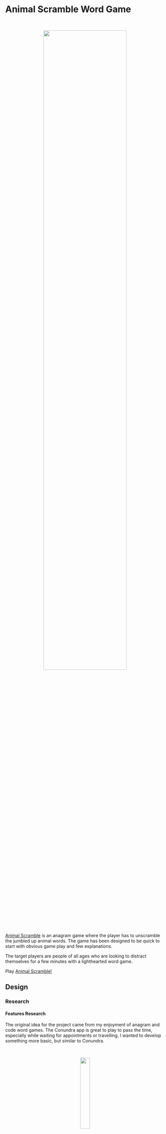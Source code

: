 # Animal Scramble Word Game

<br>
<p align="center" width="100%">
    <img width="72%" src="documentation/animal-scramble-demo.gif">
</p>
<br>

[Animal Scramble](https://jeskodes.github.io/word-scramble/) is an anagram game where the player has to unscramble the jumbled up animal words.
The game has been designed to be quick to start with obvious game play and few explanations.

The target players are people of all ages who are looking to distract themselves for a few minutes with a lighthearted word game.

Play [Animal Scramble!](https://jeskodes.github.io/word-scramble/)

## Design

### Research

#### Features Research

The original idea for the project came from my enjoyment of anagram and code word games. The Conundra app is great to play to pass the
time, especially while waiting for appointments or travelling. I wanted to develop something more basic, but similar to Conundra.

<br>
<p align="center" width="100%">
    <img width="24%" src="documentation\conundra-demo.gif">
</p>
<br>

Features of Conundra:

- Select three different levels: Practice, Easy, Hard.
- Gameplay: Buttons to scramble the word again, pass, start again. Scoreboard at the end showing correct and incorrect guesses.

#### Design Research

- I researched word game apps for layout and colour palette ideas.
- The main findings were that the apps used two - three colours, usually one being white, and green was a common main colour.
- Astra Wordsearch and Wordle-type games are two examples:

<br>
<p align="center" width="100%">
    <img width="60%" src="documentation/astra-wordsearch-research.png">
</p>
<br>
<br>
<p align="center" width="100%">
    <img width="60%" src="documentation/wordle-research.png">
</p>
<br>

##### Tutorial Research and Development:

I searched for Javacript word scramble tutorials to develop my knowlege of JavaScript and which included the basic features I wanted to include in the game.

A large part of the functionality of Animal Scramble is based on a tutorial by Laurence Svekis: [JavaScript Create 5 Fun Word Games by Laurence Svekis](https://www.udemy.com/course/javascript-games/learn/lecture/22686281?start=120#content). Additions, deletions, substitutions and changes are noted in the code.

##### Word Scramble by Laurence Svekis - Final Game Play

<br>
<p align = "center" style="background-color: gray">
  <img src="documentation/word-scramble-udemy-demo.gif" width="30%" style = "border:2px solid gray">
</p>
</br>

I also referred to two similar tutorials by [CodingNepal.](https://www.youtube.com/watch?v=4-s3g_fU7Vg&t=992s)

##### Word Scramble by CodingNepal - Final Game Play

<br>
<p align = "center">
  <img src="documentation/codingnepal-word-scramble.gif" width="30%"> 
</p>
</br>

### Design

- A minimally cluttered container which the user can pick up and play almost immediately.
- Intuitive game play: minimal text on the page and only a few instructions needed to understand game play.
- Slight use of border-radius for container, buttons and input box.
- Typeface: Serif font for labels such as name of game, buttons - slightly 70's style; used [google fonts](https://fonts.google.com/)
  Patua One. Sans-serif font for input box and displaying correct word; used [google fonts](https://fonts.google.com/) Roboto.
- Colour Palette: Despite research that word games tend to use a more muted colour palette with an emphasis on greens and white, the Animal Scramble game is targeted at users of all ages from 10yrs upwards. Animal Scramble's aim is to be lighthearted and fun. Therefore a more brightly coloured, retro theme and typeface was chosen with a colour palette to reflect this:

<br>
<p align = "center">
  <img src="documentation\colour-palette-ws.png" width="39%"/>
</p>
</br>

<br>
<p align = "center">
  <img src="documentation/animal-scramble-static-img.png" width="39%"/>
</p>
</br>

#### Wireframes

I initially planned to start design from a desktop first approach. However, as the project developed it became clear I was working towards a mobile first approach. This is reflective in the media queries - most are `min-width` but some are `max-width`. Part of the reason this became mobile first was using Bootstrap carousel and navbar templates which are designed to be mobile first. In the future, I would be much more conscious of mobile first vs desktop first and would design based on a mobile first approach.

Wireframes can be found [here](https://github.com/jeskodes/milestone-project-1-jesk/tree/main/documentation/wireframes)

I have noted the main changes from the wireframes as the project was developed in the course of this readme and in commenting the actual code.

## User Stories and Features

#### User Story 1:

1. As a child of approximately 8 - 13yrs who likes word games.
2. I want a quick game to keep me occupied.
3. So that I can test my skills and won't get bored travelling or waiting.

#### User Story 2:

1. As an adult who enjoys word games.
2. I want a quick game that will challenge me and keep me occupied.
3. So that I can relax with an engaging challenge.

#### User Story 3:

1. As an adult who enjoys word games.
2. I want a quick game that will challenge me and keep me occupied.
3. So that I can pass the time while waiting or travelling.

#### User Story 4:

1. As an older adult who enjoys word games and is retired.
2. I want a quick game that will challenge me.
3. So that I can keep my mind sharp.

##### User Steps:

- General search: SEO tags - brain-training, conundrum, letters and words, anagram, game, guessing, words, scramble, animals.

- Easily open the app/webpage and play Animal Scramble straight away. The design communicates how to play without the need for lots of explanations.

##### Minimum Viable Product: Features and Acceptance Criteria:

- Single page.
- The user first arrives at the game title and game play.
- Start Button.
- Input box for guessing the word.
- Answer: The correct answer is always shown after the guess, whether the uses guesses correctly or incorrectly.
- Next Button for next word.
- A way to skip a guess.
- A restart button to start a new game.
- Scoring.
- Accessibility: Tab controls can be used to play the game.

## Technologies Used

- JavaScript, HTML and CSS.
- VScode - Coding Editor.
- Chrome Dev tools
- [Google Fonts.](https://fonts.google.com/)
- [Favicon Icons](https://favicon.io)
- [fontawesome](https://fontawesome.com/) for social media icons.
- [github](https://github.com/) version control.
- [Repl:it](https://replit.com/) for experimenting with code.
- [Axe dev tools](https://www.deque.com/axe/devtools/) to test accessibility.
- [Webaim](https://wave.webaim.org/) WCAG Contrast checker.
- [W3C CSS Validation Service](https://wave.webaim.org/) to validate css.
- [W3C Markup Validation Service](https://validator.w3.org/#validate_by_input) to validate html.
- [JSON Formatter - Convert Array to JSON](https://jsonformatter.curiousconcept.com/#)
- [Validating JSON Object: jsonlint.com](https://jsonlint.com/)
- [JavaScript Linting: jshint.com](https://jshint.com/)
- [Convert mp4 to gif using ezgif.com](https://ezgif.com/)

## Current Features

<br>
<p align="center" width="100%">
    <img src="documentation/animal-scramble-demo.gif" width="50%"/>
</p>
<br>

### Main Game Area
- Background image covers entire screen. 
- One main section with fixed div container for whole game. 
- Footer with link to [github profile](https://github.com/jeskodes).

#### Start Game

<br>
<p align="center" width="100%">
    <img src="documentation\start-game.png"width="50%"/>
</p>
<br>

- Title 
- Rules
- Start button

#### Game Play
<br>
<p align="center" width="100%">
    <img src="documentation\gameplay.png"width="50%"/>
</p>
<br>

- Title
- Dynamic Scoreboard
- Scrambled word
- Input box to type in guess.
- Placeholder text in textarea "Enter to Skip". 
- Restart button

<br>
<p align="center" width="100%">
    <img src="documentation\guess-word.png"width="50%"/>
</p>
<br>

Make a guess, then
- Title
- Scrambled word unscrambles with correct or incorrect guess. 
- Scrambled word background goes blue for correct or pink for incorrect. 
- Button "Click for Next Word"
- Restart button. 

<br>
<p align="center" width="100%">
    <img src="documentation\game-over.png"width="50%"/>
</p>
<br>

After 5 guesses (correct or incorrect) then
- Game Over
- Score
- Restart button. 

#### Restart Button
- Reloads page. 
- Animation used to smooth transition. 

#### Buttons
- :hover used to change color. 
- cursor pointer added. 

### Features for Future Versions:

- Fix accessibility issue so can use tab controls to play game.
- Add to Json File and create levels of difficulty, Easy, Medium, Hard. 
- Add additional categories, e.g. Food, Countries, Actions. 
- Add buttons to choose difficulty level. 
- Store the 5 words per game in a temporary array and create scoreboard at end showing correct and incorrect words. 
- Best of 5 games then final score. 
- Timer.
- Split scrambled word into individual tiles. 
- More celebratory and dynamic "Game Over" or "You Won". 

## Testing

### BUGS

#### Accessibility Bugs

**BUG**
- The player is using tab controls.
- The player presses "Enter" to play the game and for the next word.
- The winChecker() function - which checks if the words match - immediately checks the word and the player cannot make a guess. The game cannot be played without using the mouse.

<br>
<p align = "center">
  <img src="documentation/bug-accessibility-can't-use-tab-controls.gif" width="60%"/>
</p>
</br>

**Fixes**

1. Make input textbox visible throughout. This resulted in two further bugs: - The target word persisted and any press on “Enter” resulted in getting an infinite number of correct scores on the same correct guess. - The input (inWord) could be displayed but was disabled.
<p align = "center">
  <img src="documentation\fix1-bug-ax-tab.png" width="60%"/>
</p>

2. Added eventListener to stop default behaviour when pressing Enter - did not fix(removed).
3. Separated out functions to create a separate function after winChecker().
4. Added `btn.onfocus();` after function checked if words matched - this worked to automatically focus on the button but did not fix the bug.

**Result**
- Unable to fix the bug. This would be targeted in later versions with a separate function at the point of refreshing the scrambled word. 
It is disappointing that Animal Scramble V1 is not accessible using tab controls.

#### Game Play General Bugs 
**BUG** 
- The output(myWordsFromJson) does not unscramble the target word, even if they guess incorrectly so the player won't know what the right answer was; this could cause the player frustration. 

**Fix**
 - Add line of code to winChecker() fucntion - both correct and incorrect guesses: 

 <br>
<p align = "center">
  <img src="documentation/bug-fix-unscramble-word.png" width="60%"/>
</p>
</br>


 **BUG**
 - Gameplay does not stop at 5 turns and can play an infinite amout of times if keep guessing incorrectly. 

  <br>
<p align = "center">
  <img src="documentation/BUG-infinite-turns.png" width="60%"/>
</p>
</br>


 **Fix**
 -Create maxGuesses variable to count guesses and add to gamePlay() function; stop play at 5 guesses.  


```javascript 

function gamePlay() {
  if (myWordsFromJson.length <= 0 || maxGuesses === 5) {
    //EDIT: Add in "or" maxGuesses for game over.
    console.log("game over");
    console.log(maxGuesses);`
    
```

**BUG**
- Game play stops at 5 turns but the player has no way to play again unless they refresh the page. 

**Fix**
- Add restart-btn. 

```javascript
const restart = document.createElement("button");
```

- Add EventListener to restart button to refresh page when clicked. 

```javascript
restart.addEventListener("click", (e) => {
  window.location.reload();
});
```

**BUG**
- When refresh page the transition is jerky. 

**Fix**
- Add CSS animation to start of game to mask. 

**BUG**
- User testing reported that on android there was no way to press "Enter" to skip; the "go" button did not work. 

**Fix**

- Added EventListener for pressing "go" when focus on input box = carry out winChecker function. 

```javascript

inWord.addEventListener("keyup", (e) => {
  console.log(e);
  if (inWord.value.length === game.sel.length || e.key === "Enter") {
    winChecker(); //run the winChecker function
  }
});

```

#### Textbox Specific Bugs

**BUG**
- Initially used four animal words in array inside script.js to scramble; the words were four letters in lenght or shorter. 
- Added much big array of animal words to separate js file and the text went outside of input and output boxes. 

**Fix**
- Added classes to inWord(textbox) and myWordsFromJson (scrambled words) and styled with CSS. 
- Additionally added classes to start and refresh buttons in order to style in CSS. 

**BUG**
- User testing on ios reported that the game was showing an incorrect response as correct. 
- Investigation revealed that the words were being autocorrected across multiple devices. 
- Investigation with DevTools showed correct guess in console log as incorrect: 



<p align = "center">
  <img src="documentation/BUG-case-sensitive-textbox.png" width="60%"/>
</p>

**Fix**
- Add autocomplete = "off" spellcheck = "false" to input html. 

```html

<section class = "game-play">
  <div id="game-area">
    <h1 id="heading-wordscramble">Animal Scramble</h1>
      <input type="text" class ="input-text" id = "input-word" name = "inputtext" autocomplete = "off" spellcheck = "false" autocomplete = "off" placeholder = 'Press Enter to Skip' aria-label="Type word here" 

```


**BUG**

- Can enter numbers and special characters into input box. 

**Fix**
- Add javascript code snippet to html to only allow letters. 

```javascript 

      onkeypress="return (event.charCode > 64 && 
	    event.charCode < 91) || (event.charCode > 96 && event.charCode < 123)"
      
```

**BUG**

- Input box is case sensitive and counting guesses in lowercase and caps as wrong. 

**Fix**

- Add toLowerCase() to winChecker() function. 

```javascript

function winChecker() {
  if (inWord.value.toLowerCase() == game.sel) {
    //EDIT: added .toLowerCase()
    
```
### Verification

### Responsiveness

  <br>
<p align = "center">
  <img src="documentation/animal-scramble-responsive.png" width="60%"/>
</p>
</br>

[Animal Scramble](https://jeskodes.github.io/word-scramble/) is responsive across a large range of devices. There are no media queries needed as:
-  The main game container div is set at a fixed size using rem.
-  The input box, buttons and output div are also set to a fixed size using rem so the format does not break when resized. 
- Responsiveness was tested using Chrome DevTools, [Responsivedesignchecker.com](https://responsivedesignchecker.com), and user testing on Android Phone, ios ipad air 2, iphone SE 2020, iphone 10, windows laptop 1600 x 1200.

---

### Axe Chrome DevTools and WebAIM Contrast Checker

  <br>
<p align = "center">
  <img src="documentation/ax-testing-animal-scramble.png" width="60%"/>
</p>
</br>

---

## Validator Testing

### JSHint Validator

There were no warnings or errors when passed through the [JSHint](https://jshint.com/) validator. 

<br>
<p align = "center">
  <img src="documentation\jshint-validator.png" width="60%"/>
</p>
</br>

### W3C CSS Validation Service

The [W3C CSS Validation Service](https://jigsaw.w3.org/css-validator/#validate_by_input) found no errors. 

### W3C Markup Validation Service

##### The [W3C Markup Validation Service](https://validator.w3.org/#validate_by_input) was used to validate the HTML.

The HTML passed with no warnings or errors to show following minor fixes, such as an unclosed <div>, a quotation mark the wrong way round in the meta data and two duplicate attributes. 

---

## Deployment

[Animal Scramble](https://jeskodes.github.io/word-scramble/) was deployed using git, github and vscode.

## Credits

### Images

All images are copyrighted to Pen B Photos 2023 and used with full permission.

#### Content

![]()
![]()

Initial Bootstrap 5 Carousel Basic Template and rough plan for layout of page:
https://getbootstrap.com/docs/5.0/examples/carousel/

Bootstrap 4 Carousel Template - with captions - which I modified:
https://getbootstrap.com/docs/4.0/components/carousel/

Positioning of Text on Carousel - which I modified - code from:
https://forum.bootstrapstudio.io/t/positioning-of-carousel-caption/4727/2

Choice of typeface - accessibility:
https://fonts.google.com/knowledge/readability_and_accessibility/introducing_accessibility_in_typography

Choice of typeface - accessibility:
https://www.siteimprove.com

Choice of typeface - dyslexia:
https://medium.com/the-readability-group/a-guide-to-understanding-what-makes-a-typeface-accessible-and-how-to-make-informed-decisions-9e5c0b9040a0
_Serif style typefaces can enable more fluid readability for advanced readers due to the additional disambiguated letter shaping_

Checking contrast of text:
https://webaim.org/resources/contrastchecker/

BEM
https://css-tricks.com/bem-101/

Flexbox
https://css-tricks.com/snippets/css/a-guide-to-flexbox/

Table of Best Image Sizes (px) for website:
https://tiny-img.com/blog/best-image-size-for-website/

Optimising Images for websites:
https://www.jimdo.com/blog/optimize-website-images-for-better-design-seo/

Uploading and linking images:
https://postimg.cc/VS2WqNmn

Tutorial on using Flexbox to create card design layout (Welcome card)
https://getflywheel.com/layout/flexbox-create-modern-card-design-layout/

Youtube tutorial on creating responsive profile cards using grid:
https://www.youtube.com/watch?v=Aje9cXDzklk

Youtube tutorial on creating responsive profile cards using flexbox:
https://www.youtube.com/watch?v=LQojwgg11z4&t=197s

Freecodecamp article on web layouts using CSS and Grid:
https://www.freecodecamp.org/news/web-layouts-use-css-grid-and-flex-to-create-responsive-webpages/

Tutorial on aligning text and image side by side:
https://www.youtube.com/watch?v=Q0KNxDpt71c&list=WL&index=2&t=101s

Tutorial on creating a responsive registration form:
https://www.youtube.com/watch?v=okbByPWS1Xc

Guidance on how to resize and make responsive embed youtube:
https://stackoverflow.com/questions/15844500/shrink-a-youtube-video-to-responsive-width

Tutorial on how to make a youtube video responsive:
https://www.youtube.com/watch?v=9YffrCViTVk

Tutorial on CSS Aspect Ratio video:
https://blog.webdevsimplified.com/2020-12/responsive-css-video

Guidance on adding scroll-padding-top property to offset fixed navbar:
https://getpublii.com/blog/one-line-css-solution-to-prevent-anchor-links-from-scrolling-behind-a-sticky-header.html

Tuturial on creating a responsive footer:
https://www.youtube.com/watch?v=qA6Yvu41dpo

Tutorial on how to create and sync git and github repositories:
https://www.freecodecamp.org/news/create-and-sync-git-and-github-repositories/#scenario-2-remote-first

### Command line:

https://www.theodinproject.com/lessons/foundations-git-basics

### Credits

- [JavaScript Create 5 Fun Word Games by Laurence Svekis](https://www.udemy.com/course/javascript-games/learn/lecture/22686281?start=120#content)
- [Word Scramble Game Youtube Tutorial by Coding Nepal](https://www.youtube.com/watch?v=4-s3g_fU7Vg&t=992s)
- [Word Scramble Game Tutorial by Coding Nepal](https://www.codingnepalweb.com/word-scramble-game-html-javascript/)

- [Youtube Tutorial: 3 Ways to code Rock Paper Scissors with Ania Kubow](https://www.youtube.com/watch?v=RwFeg0cEZvQ)

- [Git Hub Repo - Learning how to add reset button and replay](https://github.com/mariaalouisaa/pokemon-top-trumps/blob/main/index.html)

- [Tic Tac Toe Tutorial - Research how to refresh game](https://www.youtube.com/watch?v=JsErMawwdOw)

- [W3 Explanation of keyboard and mouse events: w3.org](https://www.w3.org/WAI/GL/WCAG20/WD-WCAG20-TECHS-20071102/SCR20.html)

- [JavaScript Keyboard Events Tutorial: the keyup and keydown Event Listeners](https://www.youtube.com/watch?v=OiYmhhe6Inc)

- [Youtube Tutorial Event Handlers and Event Listeners](https://www.youtube.com/watch?v=xogpUfUL5kY)

- [Tutorial Listening to Multiple Events in Vanilla JS](https://gomakethings.com/listening-to-multiple-events-in-vanilla-js/)

- [Animals Array](https://gist.github.com/borlaym/585e2e09dd6abd9b0d0a)

- [Colour Palettes and Hex Codes: coolor.co](https://coolors.co/)

- [Background Image from iStockPhoto.com](https://www.istockphoto.com/)

- [Make Reload of Page Smoother with CSS Animation and @keyframes: geeksforgeeks.org](https://www.geeksforgeeks.org/how-to-create-fade-in-effect-on-page-load-using-css/)

- [JSON Formatter - Convert Array to JSON](https://jsonformatter.curiousconcept.com/#)

- [Create new button from tutorial: www.3schools.in](<https://www.3schools.in/2022/08/how-to-create-button-with-id-js.html#:~:text=Use%20the%20createElement()%20method%20and%20set%20in%20a%20variable,an%20id%20to%20that%20button>)

- [Hex Colors from Background Image: imagecolorpicker.com](https://imagecolorpicker.com/)

- [Validating JSON Object: jsonlint.com](https://jsonlint.com/)

- [Favicon Icons: favicon.io](favicon.io)

- [JavaScript Linting: jshint.com](https://jshint.com/)

- [Convert mp4 to gif using ezgif.com](https://ezgif.com/)

- [Center align an img in README.md from stack overflow](https://stackoverflow.com/questions/12090472/how-do-i-center-an-image-in-the-readme-md-file-on-github/62383408#62383408)

- [Video Bugs and Functionality Using Bandicam.com](https://www.bandicam.com/)
